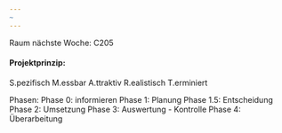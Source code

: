 ```yaml
---
~
---
```


Raum nächste Woche: C205

#### Projektprinzip:
S.pezifisch
M.essbar
A.ttraktiv
R.ealistisch 
T.erminiert

Phasen:
Phase 0: informieren
Phase 1: Planung
Phase 1.5: Entscheidung
Phase 2: Umsetzung
Phase 3: Auswertung - Kontrolle
Phase 4: Überarbeitung
